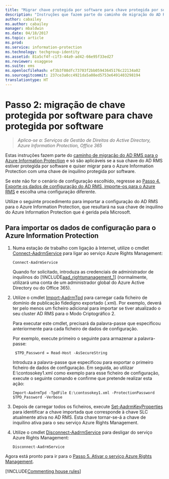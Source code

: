 ```yaml
---
title: "Migrar chave protegida por software para chave protegida por software – AIP"
description: "Instruções que fazem parte do caminho de migração do AD RMS para o Azure Information Protection e só são aplicáveis se a sua chave do AD RMS estiver protegida por software e quiser migrar para o Azure Information Protection com uma chave de inquilino protegida por software."
author: cabailey
ms.author: cabailey
manager: mbaldwin
ms.date: 04/18/2017
ms.topic: article
ms.prod: 
ms.service: information-protection
ms.technology: techgroup-identity
ms.assetid: 81a5cf4f-c1f3-44a9-ad42-66e95f33ed27
ms.reviewer: esaggese
ms.suite: ems
ms.openlocfilehash: ef3b3f08dfc73703f2bb05943645176c22134a02
ms.sourcegitcommit: 237ce3a0cc4921da5a08ed5753e6491403298194
translationtype: HT
---
```

# <a name="step-2-software-protected-key-to-software-protected-key-migration"></a>Passo 2: migração de chave protegida por software para chave protegida por software

>*Aplica-se a: Serviços de Gestão de Direitos do Active Directory, Azure Information Protection, Office 365*


Estas instruções fazem parte do [caminho de migração do AD RMS para o Azure Information Protection](migrate-from-ad-rms-to-azure-rms.md) e só são aplicáveis se a sua chave do AD RMS estiver protegida por software e quiser migrar para o Azure Information Protection com uma chave de inquilino protegida por software. 

Se este não for o cenário de configuração escolhido, regresse ao [Passo 4. Exporte os dados de configuração do AD RMS, importe-os para o Azure RMS](migrate-from-ad-rms-phase2.md#step-4-export-configuration-data-from-ad-rms-and-import-it-to-azure-information-protection) e escolha uma configuração diferente.

Utilize o seguinte procedimento para importar a configuração do AD RMS para o Azure Information Protection, que resultará na sua chave de inquilino do Azure Information Protection que é gerida pela Microsoft.

## <a name="to-import-the-configuration-data-to-azure-information-protection"></a>Para importar os dados de configuração para o Azure Information Protection

1. Numa estação de trabalho com ligação à Internet, utilize o cmdlet [Connect-AadrmService](/powershell/aadrm/vlatest/connect-aadrmservice) para ligar ao serviço Azure Rights Management:

    ```
    Connect-AadrmService
    ```
    Quando for solicitado, introduza as credenciais de administrador de inquilinos do [!INCLUDE[aad_rightsmanagement_1](../includes/aad_rightsmanagement_1_md.md)] (normalmente, utilizará uma conta de um administrador global do Azure Active Directory ou do Office 365).

2. Utilize o cmdlet [Import-AadrmTpd](/powershell/aadrm/vlatest/import-aadrmtpd) para carregar cada ficheiro de domínio de publicação fidedigno exportado (.xml). Por exemplo, deverá ter pelo menos um ficheiro adicional para importar se tiver atualizado o seu cluster AD RMS para o Modo Criptográfico 2. 
    
    Para executar este cmdlet, precisará da palavra-passe que especificou anteriormente para cada ficheiro de dados de configuração. 
    
    Por exemplo, execute primeiro o seguinte para armazenar a palavra-passe:
    
        $TPD_Password = Read-Host -AsSecureString
    
    Introduza a palavra-passe que especificou para exportar o primeiro ficheiro de dados de configuração. Em seguida, ao utilizar E:\contosokey1.xml como exemplo para esse ficheiro de configuração, execute o seguinte comando e confirme que pretende realizar esta ação:
    ```
    Import-AadrmTpd -TpdFile E:\contosokey1.xml -ProtectionPassword $TPD_Password -Verbose
    ```
    
3. Depois de carregar todos os ficheiros, execute [Set-AadrmKeyProperties](/powershell/module/aadrm/set-aadrmkeyproperties) para identificar a chave importada que corresponde à chave SLC atualmente ativa no AD RMS. Esta chave tornar-se-á a chave de inquilino ativa para o seu serviço Azure Rights Management.

4.  Utilize o cmdlet [Disconnect-AadrmService](/powershell/aadrm/vlatest/disconnect-aadrmservice) para desligar do serviço Azure Rights Management:

    ```
    Disconnect-AadrmService
    ```

Agora está pronto para ir para o [Passo 5. Ativar o serviço Azure Rights Management](migrate-from-ad-rms-phase2.md#step-5-activate-the-azure-rights-management-service).

[!INCLUDE[Commenting house rules](../includes/houserules.md)]


